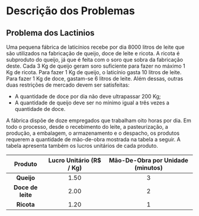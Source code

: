 # Descrição dos Problemas 

## Problema dos Lactinios

 Uma pequena fábrica de laticínios recebe por dia 8000 litros de leite que são
utilizados na fabricação de queijo, doce de leite e ricota. A ricota é subproduto do queijo, já
que é feita com o soro que sobra da fabricação deste. Cada 3 Kg de queijo geram soro
suficiente para fazer no máximo 1 Kg de ricota. Para fazer 1 Kg de queijo, o laticínio gasta 10
litros de leite. Para fazer 1 Kg de doce, gastam-se 6 litros de leite. Além dessas, outras duas
restrições de mercado devem ser satisfeitas:
- A quantidade de doce por dia não deve ultrapassar 200 Kg;
- A quantidade de queijo deve ser no mínimo igual a três vezes a quantidade de doce.

 A fábrica dispõe de doze empregados que trabalham oito horas por dia. Em todo o processo,
desde o recebimento do leite, a pasteurização, a produção, a embalagem, o armazenamento
e o despacho, os produtos requerem a quantidade de mão-de-obra mostrada na tabela a
seguir. A tabela apresenta também os lucros unitários de cada produto.

<div align="center">

Produto | Lucro Unitário (R$ / Kg) | Mão-De-Obra por Unidade (minutos)
:------------: | :-------------: | :-------------: 
**Queijo** | 1.50 | 3
**Doce de leite** | 2.00 | 2
**Ricota** | 1.20 | 1

</div>
